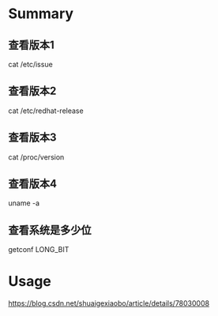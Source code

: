 # Summary

##  查看版本1 
cat /etc/issue
## 查看版本2
cat /etc/redhat-release
## 查看版本3
cat /proc/version

## 查看版本4

uname -a

## 查看系统是多少位

getconf LONG_BIT


# Usage

https://blog.csdn.net/shuaigexiaobo/article/details/78030008